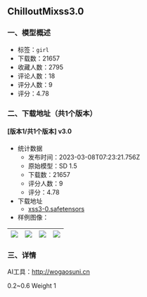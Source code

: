 ## ChilloutMixss3.0
### 一、模型概述

- 标签：`girl`
- 下载数：21657
- 收藏人数：2795
- 评论人数：18
- 评分人数：9
- 评分：4.78

### 二、下载地址（共1个版本）

#### [版本1/共1个版本] v3.0

- 统计数据
  - 发布时间：2023-03-08T07:23:21.756Z
  - 原始模型：SD 1.5
  - 下载数：21657
  - 评分人数：9
  - 评分：4.78
- 下载地址
  - [xss3-0.safetensors](https://civitai.com/api/download/models/19219)
- 样例图像：

| <img src="https://image.civitai.com/xG1nkqKTMzGDvpLrqFT7WA/46cbad14-fabc-433f-951b-08fc57f5bc00/width=450/201449.jpeg" /> | <img src="https://image.civitai.com/xG1nkqKTMzGDvpLrqFT7WA/e46e8072-d929-4e93-418f-dc305eb58400/width=450/201448.jpeg" /> | <img src="https://image.civitai.com/xG1nkqKTMzGDvpLrqFT7WA/2e7a4953-e35c-47b2-ac0f-aa011bacb000/width=450/201447.jpeg" /> | <img src="https://image.civitai.com/xG1nkqKTMzGDvpLrqFT7WA/68c0f4d9-a9d1-454b-9b6e-216a1889d400/width=450/201446.jpeg" /> |
| ---- | ---- | ---- | ---- |


### 三、详情
<p>AI工具：<a target="_blank" rel="ugc" href="http://wogaosuni.cn">http://wogaosuni.cn</a></p><p></p><p>0.2~0.6 Weight 1</p><p><br /></p>